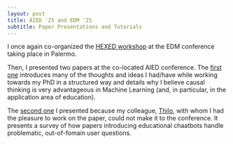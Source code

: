 ```yaml
---
layout: post
title: AIED '25 and EDM '25
subtitle: Paper Presentations and Tutorials
---
```


I once again co-organized the <a href="https://hexed-workshop.github.io">HEXED workshop</a> at the EDM conference taking place in Palermo.

Then, I presented two papers at the co-located AIED conference.
The [first one](https://link.springer.com/chapter/10.1007/978-3-031-99261-2_2) introduces many of the thoughts and ideas I had/have while working towards my PhD in a structured way and details why I believe causal thinking is very advantageous in Machine Learning (and, in particular, in the application area of education).



The [second one](https://link.springer.com/chapter/10.1007/978-3-031-98462-4_14) I presented because my colleague, <a href="https://www.politikwissenschaft.tu-darmstadt.de/institut/personen_pw/dieing_thilo/thilo_dieing_inhalt.de.jsp">Thilo</a>, with whom I had the pleasure to work on the paper, could not make it to the conference. It presents a survey of how papers introducing educational chaatbots handle problematic, out-of-fomain user questions.

